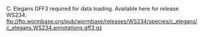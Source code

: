 C. Elegans GFF3 required for data loading.
Available here for release WS234: ftp://ftp.wormbase.org/pub/wormbase/releases/WS234/species/c_elegans/c_elegans.WS234.annotations.gff3.gz


